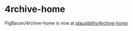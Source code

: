 4rchive-home
============

PigBacon/4rchive-home is now at [plausibility/4rchive-home](https://github.com/plausibility/4rchive-home)
